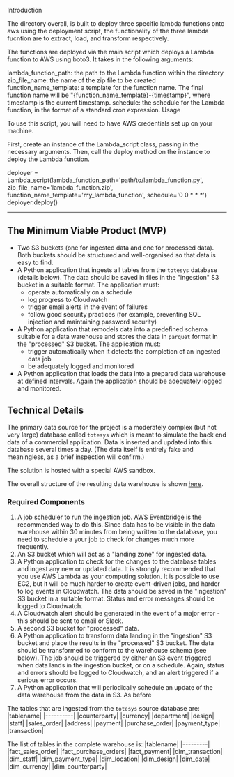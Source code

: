 Introduction

The directory overall, is built to deploy three specific lambda functions onto aws using the deployment script, the functionality of the three lambda fucntion are to extract, load, and transform respectively.

The functions are deployed via the main script which deploys a Lambda function to AWS using boto3. It takes in the following arguments:

lambda_function_path: the path to the Lambda function within the directory
zip_file_name: the name of the zip file to be created
function_name_template: a template for the function name. The final function name will be "{function_name_template}-{timestamp}", where timestamp is the current timestamp.
schedule: the schedule for the Lambda function, in the format of a standard cron expression.
Usage

To use this script, you will need to have AWS credentials set up on your machine.

First, create an instance of the Lambda_script class, passing in the necessary arguments. Then, call the deploy method on the instance to deploy the Lambda function.

deployer = Lambda_script(lambda_function_path='path/to/lambda_function.py', 
                         zip_file_name='lambda_function.zip', 
                         function_name_template='my_lambda_function', 
                         schedule='0 0 * * *')
deployer.deploy()




_________________________________________________________________________________


## The Minimum Viable Product (MVP)
- Two S3 buckets (one for ingested data and one for processed data). Both buckets should be structured and well-organised so that data is easy to find.
- A Python application that ingests all tables from the `totesys` database (details below). The data should be saved in files in the "ingestion" S3 bucket in a suitable format. The application must:
  - operate automatically on a schedule
  - log progress to Cloudwatch
  - trigger email alerts in the event of failures
  - follow good security practices (for example, preventing SQL injection and maintaining password security)
- A Python application that remodels data into a predefined schema suitable for a data warehouse and stores the data in `parquet` format in the "processed" S3 bucket. The application must:
  - trigger automatically when it detects the completion of an ingested data job
  - be adequately logged and monitored
- A Python application that loads the data into a prepared data warehouse at defined intervals. Again the application should be adequately logged and monitored.




## Technical Details
The primary data source for the project is a moderately complex (but not very large) database called `totesys` which is meant to simulate the back end data of a commercial application. Data is inserted and updated into this database several times a day. (The data itself is entirely fake and meaningless, as a brief inspection will confirm.)


The solution is hosted with a special AWS sandbox.



The overall structure of the resulting data warehouse is shown [here](https://dbdiagram.io/d/637b4c6dc9abfc6111741e65).

### Required Components
1. A job scheduler to run the ingestion job. AWS Eventbridge is the recommended way to do this. Since data has to be visible in the data warehouse within 30 minutes from being written to the database, you need to schedule a your job to check for changes much more frequently.
1. An S3 bucket which will act as a "landing zone" for ingested data.
1. A Python application to check for the changes to the database tables and ingest any new or updated data. It is strongly recommended that you use AWS Lambda as your computing solution. It is possible to use EC2, but it will be much harder to create event-driven jobs, and harder to log events in Cloudwatch. The data should be saved in the "ingestion" S3 bucket in a suitable format. Status and error messages should be logged to Cloudwatch.
1. A Cloudwatch alert should be generated in the event of a major error - this should be sent to email or Slack.
1. A second S3 bucket for "processed" data.
1. A Python application to transform data landing in the "ingestion" S3 bucket and place the results in the "processed" S3 bucket. The data should be transformed to conform to the warehouse schema (see below). The job should be triggered by either an S3 event triggered when data lands in the ingestion bucket, or on a schedule. Again, status and errors should be logged to Cloudwatch, and an alert triggered if a serious error occurs.
1. A Python application that will periodically schedule an update of the data warehouse from the data in S3. As before

The tables that are ingested from the `totesys` source database are:
|tablename|
|----------|
|counterparty|
|currency|
|department|
|design|
|staff|
|sales_order|
|address|
|payment|
|purchase_order|
|payment_type|
|transaction|

The list of tables in the complete warehouse is:
|tablename|
|---------|
|fact_sales_order|
|fact_purchase_orders|
|fact_payment|
|dim_transaction|
|dim_staff|
|dim_payment_type|
|dim_location|
|dim_design|
|dim_date|
|dim_currency|
|dim_counterparty|


